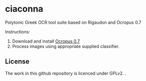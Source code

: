 ciaconna
========

Polytonic Greek OCR tool suite based on Rigaudon and Ocropus 0.7

Instructions:
1. Download and install [Ocropus 0.7](https://code.google.com/p/ocropus/)
2. Process images using appropriate supplied classifier.

License
-------
The work in this github repository is licenced under GPLv2.
.
